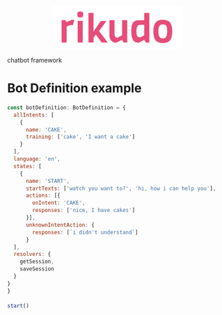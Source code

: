 <p alt="Logo" align="center">
  <img src="./logo.png" />
</p>

chatbot framework

# Bot Definition example

```javascript
const botDefinition: BotDefinition = {
  allIntents: [
    {
      name: 'CAKE',
      training: ['cake', 'I want a cake']
    }
  ],
  language: 'en',
  states: [
    {
      name: 'START',
      startTexts: ['watch you want to?', 'hi, how i can help you'],
      actions: [{
        onIntent: 'CAKE',
        responses: ['nice, I have cakes']
      }],
      unknownIntentAction: {
        responses: [`i didn't understand`]
      }
  ],
  resolvers: {
    getSession,
    saveSession
  }
}
}

start()

```